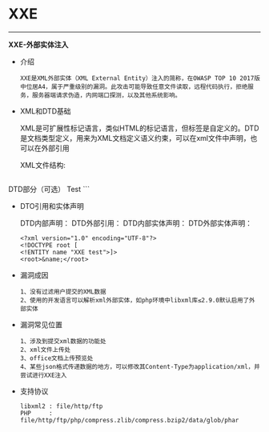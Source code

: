 # XXE

---

**XXE-外部实体注入**

- 介绍

  ```
  XXE是XML外部实体（XML External Entity）注入的简称，在OWASP TOP 10 2017版中位居A4，属于严重级别的漏洞。此攻击可能导致任意文件读取，远程代码执行，拒绝服务，服务器端请求伪造，内网端口探测，以及其他系统影响。
  ```

- XML和DTD基础

     XML是可扩展性标记语言，类似HTML的标记语言，但标签是自定义的。DTD是文档类型定义，用来为XML文档定义语义约束，可以在xml文件中声明，也可以在外部引用

     XML文件结构:

     ```
<? xml version="1.0" encoding="utf-8"?>
DTD部分（可选）
<root>Test</root>
     ```

- DTO引用和实体声明

  DTD内部声明：<!DOCTYPE 根元素 [实体声明]>
  DTD外部引用：<!DOCTYPE 根元素名称 SYSTEM “外部DTD的URL">
  DTD内部实体声明：<!ENTITY 实体名称 “实体的值">
  DTD外部实体声明：<!ENTITY 实体名称 SYSTEM “URI/URL">

  ```
  <?xml version="1.0" encoding="UTF-8"?>
  <!DOCTYPE root [
  <!ENTITY name "XXE test">]>
  <root>&name;</root>
  ```

- 漏洞成因

  ```
  1、没有过滤用户提交的XML数据
  2、使用的开发语言可以解析xml外部实体，如php环境中libxml库≤2.9.0默认启用了外部实体
  ```
- 漏洞常见位置
  
  ```
  1、涉及到提交xml数据的功能处
  2、xml文件上传处
  3、office文档上传预览处
  4、某些json格式传递数据的地方，可以修改其Content-Type为application/xml，并尝试进行XXE注入
  ```

- 支持协议

  ```
  libxml2 : file/http/ftp
  PHP     : file/http/ftp/php/compress.zlib/compress.bzip2/data/glob/phar
  
  ```

  